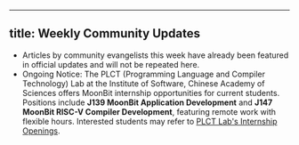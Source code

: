 
---
title: Weekly Community Updates
---

- Articles by community evangelists this week have already been featured in official updates and will not be repeated here.  
- Ongoing Notice: The PLCT (Programming Language and Compiler Technology) Lab at the Institute of Software, Chinese Academy of Sciences offers MoonBit internship opportunities for current students. Positions include **J139 MoonBit Application Development** and **J147 MoonBit RISC-V Compiler Development**, featuring remote work with flexible hours. Interested students may refer to [PLCT Lab's Internship Openings](https://github.com/plctlab/weloveinterns/blob/master/open-internships.md).